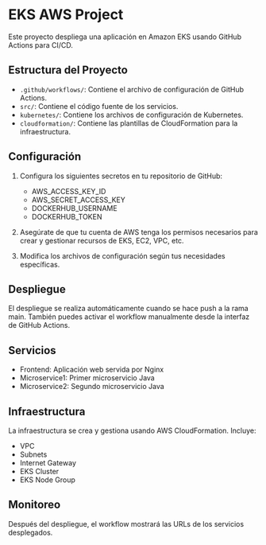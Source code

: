 # EKS AWS Project

Este proyecto despliega una aplicación en Amazon EKS usando GitHub Actions para CI/CD.

## Estructura del Proyecto

- `.github/workflows/`: Contiene el archivo de configuración de GitHub Actions.
- `src/`: Contiene el código fuente de los servicios.
- `kubernetes/`: Contiene los archivos de configuración de Kubernetes.
- `cloudformation/`: Contiene las plantillas de CloudFormation para la infraestructura.

## Configuración

1. Configura los siguientes secretos en tu repositorio de GitHub:
   - AWS_ACCESS_KEY_ID
   - AWS_SECRET_ACCESS_KEY
   - DOCKERHUB_USERNAME
   - DOCKERHUB_TOKEN

2. Asegúrate de que tu cuenta de AWS tenga los permisos necesarios para crear y gestionar recursos de EKS, EC2, VPC, etc.

3. Modifica los archivos de configuración según tus necesidades específicas.

## Despliegue

El despliegue se realiza automáticamente cuando se hace push a la rama main. También puedes activar el workflow manualmente desde la interfaz de GitHub Actions.

## Servicios

- Frontend: Aplicación web servida por Nginx
- Microservice1: Primer microservicio Java
- Microservice2: Segundo microservicio Java

## Infraestructura

La infraestructura se crea y gestiona usando AWS CloudFormation. Incluye:

- VPC
- Subnets
- Internet Gateway
- EKS Cluster
- EKS Node Group

## Monitoreo

Después del despliegue, el workflow mostrará las URLs de los servicios desplegados.